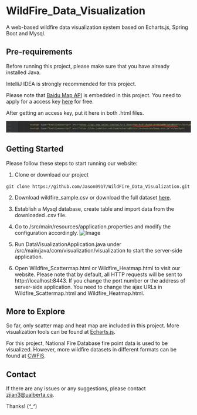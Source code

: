 # WildFire_Data_Visualization
A web-based wildfire data visualization system based on Echarts.js, Spring Boot and Mysql.

## Pre-requirements

Before running this project, please make sure that you have already installed Java.

IntelliJ IDEA is strongly recommended for this project.

Please note that [Baidu Map API](http://lbsyun.baidu.com/) is embedded in this project. You need to apply for a access key [here](http://lbsyun.baidu.com/apiconsole/center#/home) for free.

After getting an access key, put it here in both .html files.

![Image](https://github.com/Jason0917/WildFire_Data_Visualization/blob/master/ak.png)

## Getting Started

Please follow these steps to start running our website:

1. Clone or download our project

```git clone https://github.com/Jason0917/WildFire_Data_Visualization.git```

2. Download wildfire_sample.csv or download the full dataset [here](https://drive.google.com/file/d/1tZJZ41LL4rI7QrwA5-POZYlrKIeup9D8/view?usp=sharing).

3. Establish a Mysql database, create table and import data from the downloaded .csv file.

4. Go to /src/main/resources/application.properties and modify the configuration accordingly.
![Image](https://github.com/Jason0917/WildFire_Data_Visualization/blob/master/Configuration.png)

5. Run DataVisualizationApplication.java under /src/main/java/com/visualization/visualization to start the server-side application.

6. Open Wildfire_Scattermap.html or Wildfire_Heatmap.html to visit our website. Please note that by default, all HTTP requests will be sent to http://localhost:8443. If you change the port number or the address of server-side application. You need to change the ajax URLs in Wildfire_Scattermap.html and Wildfire_Heatmap.html.

## More to Explore

So far, only scatter map and heat map are included in this project. More visualization tools can be found at [Echarts.js](https://echarts.apache.org/zh/index.html).

For this project, National Fire Database fire point data is used to be visualized. However, more wildfire datasets in different formats can be found at [CWFIS](https://cwfis.cfs.nrcan.gc.ca/datamart).

## Contact

If there are any issues or any suggestions, please contact zjian3@ualberta.ca.

Thanks! (*^_^*)
